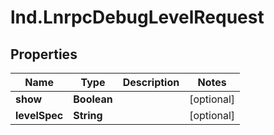 # lnd.LnrpcDebugLevelRequest

## Properties

Name | Type | Description | Notes
------------ | ------------- | ------------- | -------------
**show** | **Boolean** |  | [optional] 
**levelSpec** | **String** |  | [optional] 


